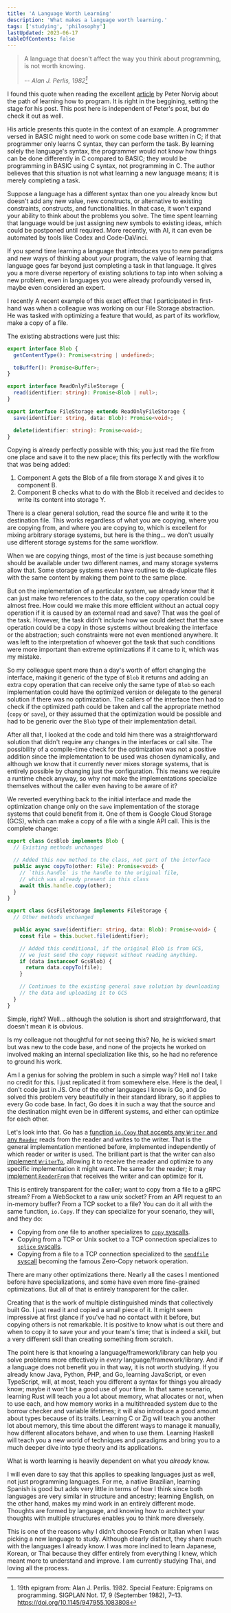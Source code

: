```yaml
---
title: 'A Language Worth Learning'
description: 'What makes a language worth learning.'
tags: ['studying', 'philosophy']
lastUpdated: 2023-06-17
tableOfContents: false
---
```


> A language that doesn't affect the way you think about programming, is not worth
> knowing.
>
> -- _Alan J. Perlis, 1982[^1]_

[^1]: 19th epigram from: Alan J. Perlis. 1982. Special Feature: Epigrams on programming.
SIGPLAN Not. 17, 9 (September 1982), 7–13. <https://doi.org/10.1145/947955.1083808>

I found this quote when reading the
excellent [article](http://www.norvig.com/21-days.html) by Peter Norvig about the path of
learning how to program. It is right in the beggining, setting the stage for his post.
This post here is independent of Peter's post, but do check it out as well.

His article presents this quote in the context of an example. A programmer versed in BASIC
might need to work on some code base written in C; if that programmer only learns C
syntax, they can perform the task. By learning solely the language's syntax, the
programmer would not know how things can be done differently in C compared to BASIC; they
would be programming in BASIC using C syntax, not programming in C.
The author believes that this situation is not what learning a new language means; it is
merely completing a task.

Suppose a language has a different syntax than one you already know but doesn't add any
new value, new constructs, or alternative to existing constraints, constructs, and
functionalities. In that case, it won't expand your ability to think about the problems
you solve. The time spent learning that language would be just assigning new symbols to
existing ideas, which could be postponed until required. More recently, with AI, it can
even be automated by tools like Codex and Code-DaVinci.

If you spend time learning a language that introduces you to new paradigms and new ways of
thinking about your program, the value of learning that language goes far beyond just
completing a task in that language. It gives you a more diverse repertory of existing
solutions to tap into when solving a new problem, even in languages you were already
profoundly versed in, maybe even considered an expert.

I recently
A recent example of this exact effect that I participated in first-hand was when a
colleague was working on our File Storage abstraction. He was tasked with optimizing a
feature that would, as part of its workflow, make a copy of a file.

The existing abstractions were just this:

```ts
export interface Blob {
  getContentType(): Promise<string | undefined>;

  toBuffer(): Promise<Buffer>;
}

export interface ReadOnlyFileStorage {
  read(identifier: string): Promise<Blob | null>;
}

export interface FileStorage extends ReadOnlyFileStorage {
  save(identifier: string, data: Blob): Promise<void>;

  delete(identifier: string): Promise<void>;
}
```

Copying is already perfectly possible with this; you just read the file from one place and
save it to the new place; this fits perfectly with the workflow that was being added:

1. Component A gets the Blob of a file from storage X and gives it to component B.
1. Component B checks what to do with the Blob it received and decides to write its
   content into storage Y.

There is a clear general solution, read the source file and write it to the destination
file. This works regardless of what you are copying, where you are copying from, and where
you are copying to, which is excellent for mixing arbitrary storage systems, but here is
the thing... we don't usually use different storage systems for the same workflow.

When we are copying things, most of the time is just because something should be available
under two different names, and many storage systems allow that. Some storage systems even
have routines to de-duplicate files with the same content by making them point to the same
place.

But on the implementation of a particular system, we already know that it can just make
two references to the data, so the copy operation could be almost free. How could we make
this more efficient without an actual copy operation if it is caused by an external read
and save? That was the goal of the task. However, the task didn't include how we could
detect that the save operation could be a copy in those systems without breaking the
interface or the abstraction; such constraints were not even mentioned anywhere. It was
left to the interpretation of whoever got the task that such conditions were more
important than extreme optimizations if it came to it, which was my mistake.

So my colleague spent more than a day's worth of effort changing the interface, making it
generic of the type of `Blob` it returns and adding an extra copy operation that can
receive only the same type of `Blob` so each implementation could have the optimized
version or delegate to the general solution if there was no optimization. The callers of
the interface then had to check if the optimized path could be taken and call the
appropriate method (`copy` or `save`), or they assumed that the optimization would be
possible and had to be generic over the `Blob` type of their implementation detail.

After all that, I looked at the code and told him there was a straightforward solution
that didn't require any changes in the interfaces or call site. The possibility of a
compile-time check for the optimization was not a positive addition since the
implementation to be used was chosen dynamically, and although we know that it currently
never mixes storage systems, that is entirely possible by changing just the configuration.
This means we require a runtime check anyway, so why not make the implementations
specialize themselves without the caller even having to be aware of it?

We reverted everything back to the initial interface and made the optimization change only
on the `save` implementation of the storage systems that could benefit from it. One of
them is Google Cloud Storage (GCS), which can make a copy of a file with a single API
call. This is the complete change:

```ts
export class GcsBlob implements Blob {
  // Existing methods unchanged

  // Added this new method to the class, not part of the interface
  public async copyTo(other: File): Promise<void> {
    // `this.handle` is the handle to the original file,
    // which was already present in this class
    await this.handle.copy(other);
  }
}

export class GcsFileStorage implements FileStorage {
  // Other methods unchanged

  public async save(identifier: string, data: Blob): Promise<void> {
    const file = this.bucket.file(identifier);

    // Added this conditional, if the original Blob is from GCS,
    // we just send the copy request without reading anything.
    if (data instanceof GcsBlob) {
      return data.copyTo(file);
    }

    // Continues to the existing general save solution by downloading
    // the data and uploading it to GCS
  }
}
```

Simple, right? Well... although the solution is short and straightforward, that doesn't
mean it is obvious.

Is my colleague not thoughtful for not seeing this? No, he is wicked smart but was new to
the code base, and none of the projects he worked on involved making an internal
specialization like this, so he had no reference to ground his work.

Am I a genius for solving the problem in such a simple way?
Hell no! I take no credit for this. I just replicated it from somewhere else.
Here is the deal, I don't code just in JS. One of the other languages I know is Go,
and Go solved this problem very beautifully in their standard library, so it applies to
every Go code base.
In fact, Go does it in such a way that the source and the destination might even be in
different systems,
and either can optimize for each other.

Let's look into that. Go has
a [function `io.Copy` that accepts any `Writer` and any `Reader`][io.Copy src] reads from
the reader and writes to the writer. That is the general implementation mentioned before,
implemented independently of which reader or writer is used. The brilliant part is that
the writer can also [implement `WriterTo`][WriterTo optimization], allowing it to receive
the reader and optimize to any specific implementation it might want. The same for the
reader; it may [implement `ReaderFrom`][ReaderFrom optimization] that receives the writer
and can optimize for it.

This is entirely transparent for the caller;
want to copy from a file to a gRPC stream?
From a WebSocket to a raw unix socket?
From an API request to an in-memory buffer?
From a TCP socket to a file?
You can do it all with the same function, `io.Copy`.
If they can specialize for your scenario, they will, and they do:

- Copying from one file to another specializes to [`copy` syscalls][file-to-file].
- Copying from a TCP or Unix socket to a TCP connection specializes
  to [`splice` syscalls][stream-to-tcp].
- Copying from a file to a TCP connection specialized to
  the [`sendfile` syscall][file-to-tcp] becoming the famous Zero-Copy network operation.

There are many other optimizations there. Nearly all the cases I mentioned before have
specializations, and some have even more fine-grained optimizations. But all of that is
entirely transparent for the caller.

Creating that is the work of multiple distinguished minds that collectively built Go. I
just read it and copied a small piece of it. It might seem impressive at first glance if
you've had no contact with it before, but copying others is not remarkable. It is positive
to know what is out there and when to copy it to save your and your team's time; that is
indeed a skill, but a very different skill than creating something from scratch.

The point here is that knowing a language/framework/library can help you solve problems
more effectively in _every_ language/framework/library. And if a language does not benefit
you in that way, it is not worth studying. If you already know Java, Python, PHP, and Go,
learning JavaScript, or even TypeScript, will, at most, teach you different a syntax for
things you already know; maybe it won't be a good use of your time. In that same scenario,
learning Rust will teach you a lot about memory, what allocates or not, when to use each,
and how memory works in a multithreaded system due to the borrow checker and variable
lifetimes; it will also introduce a good amount about types because of its traits.
Learning C or Zig will teach you another lot about memory, this time about the different
ways to manage it manually, how different allocators behave, and when to use them.
Learning Haskell will teach you a new world of techniques and paradigms and bring you to a
much deeper dive into type theory and its applications.

What is worth learning is heavily dependent on what you _already_ know.

I will even dare to say that this applies to speaking languages just as well, not just
programming languages. For me, a native Brazilian, learning Spanish is good but adds very
little in terms of how I think since both languages are very similar in structure and
ancestry; learning English, on the other hand, makes my mind work in an entirely different
mode. Thoughts are formed by language, and knowing how to architect your thoughts with
multiple structures enables you to think more diversely.

This is one of the reasons why I didn't choose French or Italian when I was picking a new
language to study. Although clearly distinct, they share much with the languages I already
know. I was more inclined to learn Japanese, Korean, or Thai because they differ entirely
from everything I knew, which meant more to understand and improve. I am currently
studying Thai, and loving all the process.

[io.Copy src]: https://cs.opensource.google/go/go/+/refs/tags/go1.20.5:src/io/io.go;l=373-385;drc=dc8e2a6a8ec94f2c98ba20edd57932eba284efb1

[WriterTo optimization]: https://cs.opensource.google/go/go/+/refs/tags/go1.20.5:src/io/io.go;l=406-410;drc=dc8e2a6a8ec94f2c98ba20edd57932eba284efb1

[ReaderFrom optimization]: https://cs.opensource.google/go/go/+/refs/tags/go1.20.5:src/io/io.go;l=411-414;drc=dc8e2a6a8ec94f2c98ba20edd57932eba284efb1

[file-to-file]: https://cs.opensource.google/go/go/+/refs/tags/go1.20.5:src/os/readfrom_linux.go;l=31-45;drc=0844ff8eef81e124c1fecba82dd5843745427fa4

[stream-to-tcp]: https://cs.opensource.google/go/go/+/refs/tags/go1.20.5:src/net/splice_linux.go;l=12-44;drc=8d6a455df42b016ed2f7071e70718cad940937f9

[file-to-tcp]: https://cs.opensource.google/go/go/+/refs/tags/go1.20.5:src/net/sendfile_linux.go;l=13-53;drc=27c38142756902c9a2e281ff1dd0f2e0a7273f75
